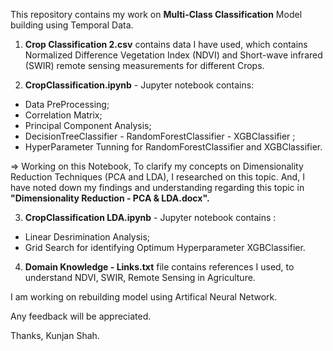 This repository contains my work on **Multi-Class Classification** Model building using Temporal Data.

1. **Crop Classification 2.csv** contains data I have used, which contains Normalized Difference Vegetation Index (NDVI) and Short-wave infrared (SWIR) remote sensing measurements for different Crops.


2. **CropClassification.ipynb** - Jupyter notebook contains: 
- Data PreProcessing; 
- Correlation Matrix;
- Principal Component Analysis;
- DecisionTreeClassifier - RandomForestClassifier - XGBClassifier ;
- HyperParameter Tunning for RandomForestClassifier and XGBClassifier.

=> Working on this Notebook, To clarify my concepts on Dimensionality Reduction Techniques (PCA and LDA), I researched on this topic. And, I have noted down my findings and understanding regarding this topic in **"Dimensionality Reduction - PCA & LDA.docx".**


3. **CropClassification LDA.ipynb** - Jupyter notebook contains :
- Linear Desrimination Analysis;
- Grid Search for identifying Optimum Hyperparameter XGBClassifier.


4. **Domain Knowledge - Links.txt** file contains references I used, to understand NDVI, SWIR, Remote Sensing in Agriculture.


I am working on rebuilding model using Artifical Neural Network.

Any feedback will be appreciated.

Thanks,
Kunjan Shah.
